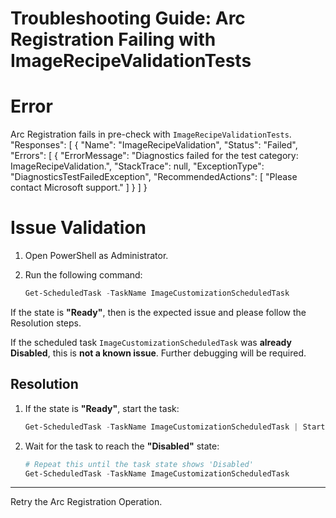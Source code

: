 # Troubleshooting Guide: Arc Registration Failing with ImageRecipeValidationTests

# Error
Arc Registration fails in pre-check with `ImageRecipeValidationTests`.
  "Responses": [
    {
      "Name": "ImageRecipeValidation",
      "Status": "Failed",
      "Errors": [
        {
          "ErrorMessage": "Diagnostics failed for the test category: ImageRecipeValidation.",
          "StackTrace": null,
          "ExceptionType": "DiagnosticsTestFailedException",
          "RecommendedActions": [
            "Please contact Microsoft support."
          ]
        }
      ]
    }


# Issue Validation

1. Open PowerShell as Administrator.

2. Run the following command:

   ```powershell
   Get-ScheduledTask -TaskName ImageCustomizationScheduledTask
   ```
If the state is **"Ready"**, then is the expected issue and please follow the Resolution steps.

If the scheduled task `ImageCustomizationScheduledTask` was **already Disabled**, this is **not a known issue**. Further debugging will be required.

 ## Resolution
 
1. If the state is **"Ready"**, start the task:

   ```powershell
   Get-ScheduledTask -TaskName ImageCustomizationScheduledTask | Start-ScheduledTask
   ```

2. Wait for the task to reach the **"Disabled"** state:

   ```powershell
   # Repeat this until the task state shows 'Disabled'
   Get-ScheduledTask -TaskName ImageCustomizationScheduledTask
   ```

---

Retry the Arc Registration Operation.


